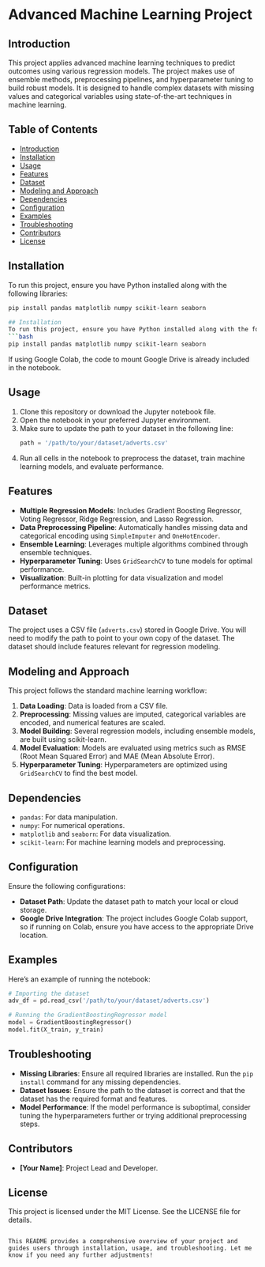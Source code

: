 # Advanced Machine Learning Project

## Introduction
This project applies advanced machine learning techniques to predict outcomes using various regression models. The project makes use of ensemble methods, preprocessing pipelines, and hyperparameter tuning to build robust models. It is designed to handle complex datasets with missing values and categorical variables using state-of-the-art techniques in machine learning.

## Table of Contents
- [Introduction](#introduction)
- [Installation](#installation)
- [Usage](#usage)
- [Features](#features)
- [Dataset](#dataset)
- [Modeling and Approach](#modeling-and-approach)
- [Dependencies](#dependencies)
- [Configuration](#configuration)
- [Examples](#examples)
- [Troubleshooting](#troubleshooting)
- [Contributors](#contributors)
- [License](#license)

## Installation
To run this project, ensure you have Python installed along with the following libraries:
```bash
pip install pandas matplotlib numpy scikit-learn seaborn

## Installation
To run this project, ensure you have Python installed along with the following libraries:
```bash
pip install pandas matplotlib numpy scikit-learn seaborn
```

If using Google Colab, the code to mount Google Drive is already included in the notebook.

## Usage
1. Clone this repository or download the Jupyter notebook file.
2. Open the notebook in your preferred Jupyter environment.
3. Make sure to update the path to your dataset in the following line:
   ```python
   path = '/path/to/your/dataset/adverts.csv'
   ```
4. Run all cells in the notebook to preprocess the dataset, train machine learning models, and evaluate performance.

## Features
- **Multiple Regression Models**: Includes Gradient Boosting Regressor, Voting Regressor, Ridge Regression, and Lasso Regression.
- **Data Preprocessing Pipeline**: Automatically handles missing data and categorical encoding using `SimpleImputer` and `OneHotEncoder`.
- **Ensemble Learning**: Leverages multiple algorithms combined through ensemble techniques.
- **Hyperparameter Tuning**: Uses `GridSearchCV` to tune models for optimal performance.
- **Visualization**: Built-in plotting for data visualization and model performance metrics.

## Dataset
The project uses a CSV file (`adverts.csv`) stored in Google Drive. You will need to modify the path to point to your own copy of the dataset. The dataset should include features relevant for regression modeling.

## Modeling and Approach
This project follows the standard machine learning workflow:
1. **Data Loading**: Data is loaded from a CSV file.
2. **Preprocessing**: Missing values are imputed, categorical variables are encoded, and numerical features are scaled.
3. **Model Building**: Several regression models, including ensemble models, are built using scikit-learn.
4. **Model Evaluation**: Models are evaluated using metrics such as RMSE (Root Mean Squared Error) and MAE (Mean Absolute Error).
5. **Hyperparameter Tuning**: Hyperparameters are optimized using `GridSearchCV` to find the best model.

## Dependencies
- `pandas`: For data manipulation.
- `numpy`: For numerical operations.
- `matplotlib` and `seaborn`: For data visualization.
- `scikit-learn`: For machine learning models and preprocessing.

## Configuration
Ensure the following configurations:
- **Dataset Path**: Update the dataset path to match your local or cloud storage.
- **Google Drive Integration**: The project includes Google Colab support, so if running on Colab, ensure you have access to the appropriate Drive location.

## Examples
Here’s an example of running the notebook:
```python
# Importing the dataset
adv_df = pd.read_csv('/path/to/your/dataset/adverts.csv')

# Running the GradientBoostingRegressor model
model = GradientBoostingRegressor()
model.fit(X_train, y_train)
```

## Troubleshooting
- **Missing Libraries**: Ensure all required libraries are installed. Run the `pip install` command for any missing dependencies.
- **Dataset Issues**: Ensure the path to the dataset is correct and that the dataset has the required format and features.
- **Model Performance**: If the model performance is suboptimal, consider tuning the hyperparameters further or trying additional preprocessing steps.

## Contributors
- **[Your Name]**: Project Lead and Developer.

## License
This project is licensed under the MIT License. See the LICENSE file for details.

```

This README provides a comprehensive overview of your project and guides users through installation, usage, and troubleshooting. Let me know if you need any further adjustments!
